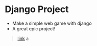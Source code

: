 # Django Project

* Make a simple web game with django
* A great epic project!

> [link](https://app3774.acapp.acwing.com.cn/)
a


